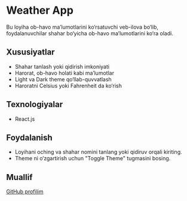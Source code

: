 # Weather App

Bu loyiha ob-havo ma’lumotlarini ko‘rsatuvchi veb-ilova bo‘lib, foydalanuvchilar shahar bo‘yicha ob-havo ma’lumotlarini ko‘ra oladi.

## Xususiyatlar
- Shahar tanlash yoki qidirish imkoniyati
- Harorat, ob-havo holati kabi ma’lumotlar
- Light va Dark theme qo‘llab-quvvatlash
- Haroratni Celsius yoki Fahrenheit da ko‘rish

## Texnologiyalar
- React.js


## Foydalanish
- Loyihani oching va shahar nomini tanlang yoki qidiruv orqali kiriting.
- Theme ni o‘zgartirish uchun "Toggle Theme" tugmasini bosing.


## Muallif
[GitHub profilim](https://github.com/BegaliyevXushnud)

